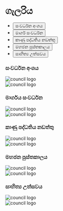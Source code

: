 <div class="container">
    <h1>ගැලරිය</h1>
    <ul class="nav nav-tabs" id="staffTabs" role="tablist">
        <li class="nav-item" role="presentation">
            <button class="nav-link active" id="general-tab" data-bs-toggle="tab" data-bs-target="#general" type="button" role="tab" aria-controls="general" aria-selected="true">සංවර්ධන අංශය</button>
        </li>
        <li class="nav-item" role="presentation">
            <button class="nav-link" id="health-tab" data-bs-toggle="tab" data-bs-target="#health" type="button" role="tab" aria-controls="health" aria-selected="false">මාර්ග සංවර්ධන</button>
        </li>
        <li class="nav-item" role="presentation">
            <button class="nav-link" id="tech-tab" data-bs-toggle="tab" data-bs-target="#tech" type="button" role="tab" aria-controls="tech" aria-selected="false">කාණු පද්ධතිය නඩත්තු</button>
        </li>
        <li class="nav-item" role="presentation">
            <button class="nav-link" id="industry-tab" data-bs-toggle="tab" data-bs-target="#industry" type="button" role="tab" aria-controls="industry" aria-selected="false">මහජන පුස්තකාලය</button>
        </li>
        <li class="nav-item" role="presentation">
            <button class="nav-link" id="library-tab" data-bs-toggle="tab" data-bs-target="#library" type="button" role="tab" aria-controls="library" aria-selected="false">සාහිත්‍ය උත්සවය</button>
        </li>
    </ul>
    <div class="tab-content" id="staffTabsContent">
        <div class="tab-pane fade show active" id="general" role="tabpanel" aria-labelledby="general-tab">
            <h3 class="mb-3">සංවර්ධන අංශය</h3>
                <div class="container">
                 <div class="row">
                    <div class="col-lg-6 col-12 mb-4">
                    <img class="vision-img img-fluid" src="/static/images/market1-1024x576.jpg" alt="council logo">
                    </div>
                    <div class="col-lg-6 col-12 mb-4">
                    <img class="vision-img img-fluid" src="/static/images/market2-1024x698.jpg" alt="council logo">
                    </div>
                </div>
            </div>
        </div>
        <div class="tab-pane fade" id="health" role="tabpanel" aria-labelledby="health-tab">
            <h3 class="mb-3">මාර්ගය සංවර්ධන</h3>
                <div class="container">
                 <div class="row">
                    <div class="col-lg-6 col-12 mb-4">
                    <img class="vision-img img-fluid" src="/static/images/rd-498x1024.jpg" alt="council logo">
                    </div>
                    <div class="col-lg-6 col-12 mb-4">
                    <img class="vision-img img-fluid" src="/static/images/rda-472x1024 (1).jpg" alt="council logo">
                    </div>
                </div>
            </div>
        </div>
        <div class="tab-pane fade" id="tech" role="tabpanel" aria-labelledby="tech-tab">
            <h3 class="mb-3">කාණු පද්ධතිය නඩත්තු</h3>
                <div class="container">
                 <div class="row">
                    <div class="col-lg-6 col-12 mb-4">
                    <img class="vision-img img-fluid" src="/static/images/images.jpeg" alt="council logo">
                    </div>
                    <div class="col-lg-6 col-12 mb-4">
                    <img class="vision-img img-fluid" src="/static/images/images.jpeg" alt="council logo">
                    </div>
                </div>
            </div>
        </div>
        <div class="tab-pane fade" id="industry" role="tabpanel" aria-labelledby="industry-tab">
            <h3 class="mb-3">මහජන පුස්තකාලය</h3>
                <div class="container">
                 <div class="row">
                    <div class="col-lg-6 col-12 mb-4">
                    <img class="vision-img img-fluid" src="/static/images/images.jpeg" alt="council logo">
                    </div>
                    <div class="col-lg-6 col-12 mb-4">
                    <img class="vision-img img-fluid" src="/static/images/images.jpeg" alt="council logo">
                    </div>
                </div>
            </div>
        </div>
        <div class="tab-pane fade" id="library" role="tabpanel" aria-labelledby="library-tab">
            <h3 class="mb-3">සාහිත්‍ය උත්සවය</h3>
                <div class="container">
                 <div class="row">
                    <div class="col-lg-6 col-12 mb-4">
                    <img class="vision-img img-fluid" src="/static/images/images.jpeg" alt="council logo">
                    </div>
                    <div class="col-lg-6 col-12 mb-4">
                    <img class="vision-img img-fluid" src="/static/images/images.jpeg" alt="council logo">
                    </div>
                </div>
            </div>
        </div>
    </div>
</div>